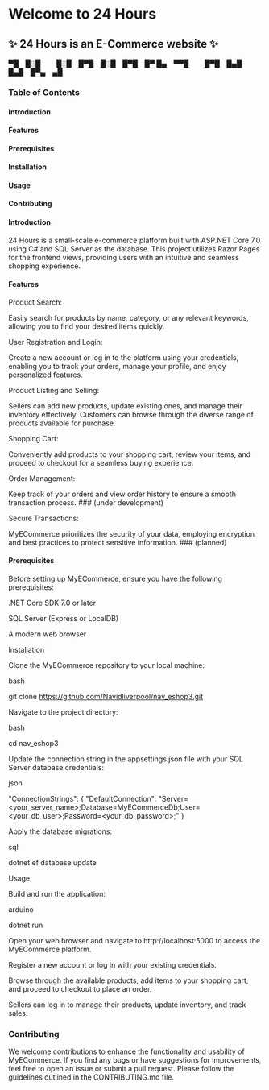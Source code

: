 # Welcome to 24 Hours
## :sparkles: 24 Hours is an E-Commerce website :sparkles:


▀█ █░█   █░█ █▀█ █░█ █▀█ █▀
█▄ ▀▀█   █▀█ █▄█ █▄█ █▀▄ ▄█


### Table of Contents

#### Introduction

#### Features

#### Prerequisites

#### Installation

#### Usage

#### Contributing

#### Introduction

24 Hours is a small-scale e-commerce platform built with ASP.NET Core 7.0 using C# and SQL Server as the database. This project utilizes Razor Pages for the frontend views, providing users with an intuitive and seamless shopping experience.

#### Features

Product Search: 

Easily search for products by name, category, or any relevant keywords, allowing you to find your desired items quickly.

User Registration and Login: 

Create a new account or log in to the platform using your credentials, enabling you to track your orders, manage your profile, and enjoy personalized features.

Product Listing and Selling: 

Sellers can add new products, update existing ones, and manage their inventory effectively. Customers can browse through the diverse range of products available for purchase.

Shopping Cart: 

Conveniently add products to your shopping cart, review your items, and proceed to checkout for a seamless buying experience.

Order Management: 

Keep track of your orders and view order history to ensure a smooth transaction process. ### (under development)

Secure Transactions: 

MyECommerce prioritizes the security of your data, employing encryption and best practices to protect sensitive information. ### (planned)

#### Prerequisites

Before setting up MyECommerce, ensure you have the following prerequisites:

.NET Core SDK 7.0 or later

SQL Server (Express or LocalDB)

A modern web browser

Installation

Clone the MyECommerce repository to your local machine:

bash

git clone https://github.com/Navidliverpool/nav_eshop3.git

Navigate to the project directory:

bash

cd nav_eshop3

Update the connection string in the appsettings.json file with your SQL Server database credentials:

json

"ConnectionStrings": {
  "DefaultConnection": "Server=<your_server_name>;Database=MyECommerceDb;User=<your_db_user>;Password=<your_db_password>;"
}

Apply the database migrations:

sql

dotnet ef database update

Usage

Build and run the application:

arduino

dotnet run

Open your web browser and navigate to http://localhost:5000 to access the MyECommerce platform.

Register a new account or log in with your existing credentials.

Browse through the available products, add items to your shopping cart, and proceed to checkout to place an order.

Sellers can log in to manage their products, update inventory, and track sales.

### Contributing

We welcome contributions to enhance the functionality and usability of MyECommerce. If you find any bugs or have suggestions for improvements, feel free to open an issue or submit a pull request. Please follow the guidelines outlined in the CONTRIBUTING.md file.
